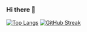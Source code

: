 ### Hi there 👋

[![Top Langs](https://github-readme-stats.vercel.app/api/top-langs/?username=chkim0820&theme=nightowl&layout=donut)](https://github.com/anuraghazra/github-readme-stats)
[![GitHub Streak](https://github-readme-streak-stats.herokuapp.com?user=chkim0820&theme=nightowl)](https://git.io/streak-stats)
<!--
**chkim0820/chkim0820** is a ✨ _special_ ✨ repository because its `README.md` (this file) appears on your GitHub profile.

Here are some ideas to get you started:

- 🔭 I’m currently working on ...
- 🌱 I’m currently learning ...
- 👯 I’m looking to collaborate on ...
- 🤔 I’m looking for help with ...
- 💬 Ask me about ...
- 📫 How to reach me: ...
- 😄 Pronouns: ...
- ⚡ Fun fact: ...
-->
